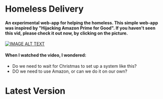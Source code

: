 # Homeless Delivery 

#### An experimental web-app for helping the homeless. This simple web-app was inspired by "Hijacking Amazon Prime for Good". If you haven't seen this vid, please check it out now, by clicking on the picture. 

[![IMAGE ALT TEXT](https://i.imgur.com/zydzS9B.png)](http://www.youtube.com/watch?v=8oKl_qDJHt4 "Video Title")

#### When I watched the video, I wondered:

- Do we need to wait for Christmas to set up a system like this?
- DO we need to use Amazon, or can we do it on our own?



# Latest Version



